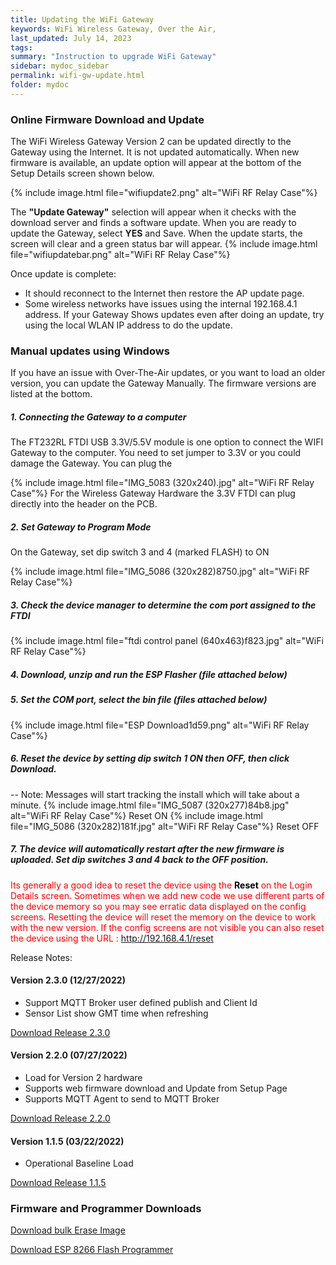 ```yaml
---
title: Updating the WiFi Gateway
keywords: WiFi Wireless Gateway, Over the Air,
last_updated: July 14, 2023
tags:
summary: "Instruction to upgrade WiFi Gateway"
sidebar: mydoc_sidebar
permalink: wifi-gw-update.html
folder: mydoc
---
```

### Online Firmware Download and Update
The WiFi Wireless Gateway Version 2 can be updated directly to the Gateway using the Internet. It is not updated automatically.
When new firmware is available, an update option will appear at the bottom of the Setup Details screen shown below.

{% include image.html file="wifiupdate2.png" alt="WiFi RF Relay Case"%}


The <b>"Update Gateway"</b> selection will appear when it checks with the download server and finds a software update. When you are ready to update the Gateway, select <b>YES</b> and Save.
When the update starts, the screen will clear and a green status bar will appear.
{% include image.html file="wifiupdatebar.png" alt="WiFi RF Relay Case"%}

Once update is complete:
- It should reconnect to the Internet then restore the AP update page.
- Some wireless networks have issues using the internal 192.168.4.1 address. If your Gateway Shows updates even after doing an update, try using the local WLAN IP address to do the update.

### Manual updates using Windows
If you have an issue with Over-The-Air updates, or you want to load an older version, you can update the Gateway Manually. The firmware versions are listed at the bottom.

##### 1. Connecting the Gateway to a computer
The FT232RL FTDI USB 3.3V/5.5V module is one option to connect the WIFI Gateway to the computer. You need to set jumper to 3.3V or you could damage the Gateway. You can plug the

{% include image.html file="IMG_5083 (320x240).jpg" alt="WiFi RF Relay Case"%}
For the Wireless Gateway Hardware the 3.3V FTDI can plug directly into the header on the PCB.


##### 2. Set Gateway to Program Mode
On the Gateway, set dip switch 3 and 4 (marked FLASH) to ON

{% include image.html file="IMG_5086 (320x282)8750.jpg" alt="WiFi RF Relay Case"%}
##### 3. Check the device manager to determine the com port assigned to the FTDI

{% include image.html file="ftdi control panel (640x463)f823.jpg" alt="WiFi RF Relay Case"%}

##### 4. Download, unzip and run the ESP Flasher (file attached below)

##### 5. Set the COM port, select the bin file (files attached below)
{% include image.html file="ESP Download1d59.png" alt="WiFi RF Relay Case"%}

##### 6. Reset the device by setting dip switch 1 ON then OFF, then click Download.
-- Note: Messages will start tracking the install which will take about a minute.
{% include image.html file="IMG_5087 (320x277)84b8.jpg" alt="WiFi RF Relay Case"%} Reset ON
{% include image.html file="IMG_5086 (320x282)181f.jpg" alt="WiFi RF Relay Case"%} Reset OFF
##### 7. The device will automatically restart after the new firmware is uploaded. Set dip switches 3 and 4 back to the OFF position.

<span style="color:red ">Its generally a good idea to reset the device using the <span style="color:black;font-weight: bold ">Reset</span> on the Login Details screen. Sometimes when we add new code we use different parts of the device memory so you may see erratic data displayed on the config screens. Resetting the device will reset the memory on the device to work with the new version. If the config screens are not visible you can also reset the device using the URL : http://192.168.4.1/reset </span>


Release Notes:
#### Version 2.3.0 (12/27/2022)
- Support MQTT Broker user defined publish and Client Id
- Sensor List show GMT time when refreshing

[Download Release 2.3.0 ](https://projects.privateeyepi.com/downloads/wifigw8266-2-3-0.bin )


#### Version 2.2.0 (07/27/2022)
- Load for Version 2 hardware
- Supports web firmware download and Update from Setup Page
- Supports MQTT Agent to send to MQTT Broker


[Download Release 2.2.0 ](https://projects.privateeyepi.com/downloads/wifirelay-2-2-0.bin )
#### Version 1.1.5 (03/22/2022)
- Operational Baseline Load

[Download Release 1.1.5 ](https://projects.privateeyepi.com/downloads/wifirelay-1-1-5.bin )

### Firmware and Programmer Downloads

[Download bulk Erase Image ](https://projects.privateeyepi.com/downloads/erase_flash.bin )

[Download ESP 8266 Flash Programmer ](https://projects.privateeyepi.com/downloads/esp8266_flasher.zip )
